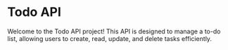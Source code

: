 # Todo API

Welcome to the Todo API project! This API is designed to manage a to-do list, allowing users to create, read, update, and delete tasks efficiently.
